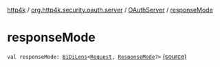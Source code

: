[http4k](../../index.md) / [org.http4k.security.oauth.server](../index.md) / [OAuthServer](index.md) / [responseMode](./response-mode.md)

# responseMode

`val responseMode: `[`BiDiLens`](../../org.http4k.lens/-bi-di-lens/index.md)`<`[`Request`](../../org.http4k.core/-request/index.md)`, `[`ResponseMode`](../../org.http4k.security/-response-mode/index.md)`?>` [(source)](https://github.com/http4k/http4k/blob/master/http4k-security-oauth/src/main/kotlin/org/http4k/security/oauth/server/OAuthServer.kt#L99)